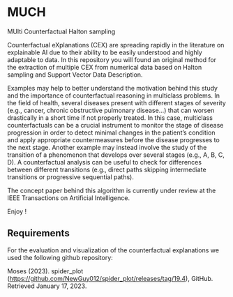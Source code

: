 # MUCH
MUlti Counterfactual Halton sampling

Counterfactual eXplanations (CEX) are spreading rapidly in the literature on explainable AI due to their ability to be easily understood and highly adaptable to data. 
In this repository you will found an original method for the extraction of  multiple CEX from numerical data based on Halton sampling and Support Vector Data Description.

Examples may help to better understand the motivation
behind this study and the importance of counterfactual
reasoning in multiclass problems. In the field of health,
several diseases present with different stages of severity
(e.g., cancer, chronic obstructive pulmonary disease...) that
can worsen drastically in a short time if not properly treated.
In this case, multiclass counterfactuals can be a crucial
instrument to monitor the stage of disease progression in
order to detect minimal changes in the patient’s condition
and apply appropriate countermeasures before the disease
progresses to the next stage. Another example may instead
involve the study of the transition of a phenomenon that
develops over several stages (e.g., A, B, C, D). A counterfactual analysis can be useful to check for differences between
different transitions (e.g., direct paths skipping intermediate
transitions or progressive sequential paths).

The concept paper behind this algorithm is currently under review at the IEEE Transactions on Artificial Intelligence.

Enjoy !

## Requirements 

For the evaluation and visualization of the counterfactual explanations we used the following github repository: 

Moses (2023). spider_plot (https://github.com/NewGuy012/spider_plot/releases/tag/19.4), GitHub. Retrieved January 17, 2023.
